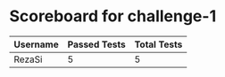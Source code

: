 # Scoreboard for challenge-1
| Username   | Passed Tests | Total Tests |
|------------|--------------|-------------|
| RezaSi | 5 | 5 |


